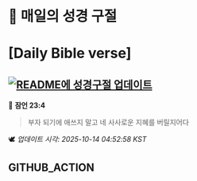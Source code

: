 # 🙏 매일의 성경 구절
# [Daily Bible verse]
## [![README에 성경구절 업데이트](https://github.com/DONGSUKA/first_test/actions/workflows/update-readme-bible.yml/badge.svg)](https://github.com/DONGSUKA/first_test/actions/workflows/update-readme-bible.yml)
<!-- START_BIBLE_VERSE -->
📖 **잠언 23:4**
> 부자 되기에 애쓰지 말고 네 사사로운 지혜를 버릴지어다

🕊️ _업데이트 시각: 2025-10-14 04:52:58 KST_
  <!-- END_BIBLE_VERSE -->
## GITHUB_ACTION
